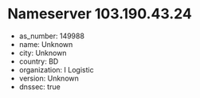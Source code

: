 # Nameserver 103.190.43.24

* as_number: 149988
* name: Unknown
* city: Unknown
* country: BD
* organization: I Logistic
* version: Unknown
* dnssec: true
